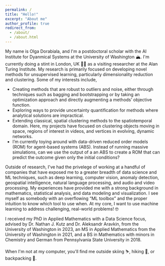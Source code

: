 ```yaml
---
permalink: /
title: "Hello!"
excerpt: "About me"
author_profile: true
redirect_from: 
  - /about/
  - /about.html
---
```


My name is Olga Dorabiala, and I'm a postdoctoral scholar with the AI Institute for Dyanmical Systems at the University of Washington 🏔. I'm currently doing a stint in London, UK 💂‍♀️ as a visiting researcher at the Alan Turing Institute. My research is primarily focused on developing novel methods for unsupervised learning, particularly dimensionality reduction and clustering. Some of my interests include,

  * Creating methods that are robust to outliers and noise, either through techniques such as bagging and bootstrapping or by taking an optimization approach and directly augmenting a methods’ objective function. 
  * Exploring ways to provide uncertainty quantification for methods where analytical solutions are impractical.
  * Extending classical, spatial clustering methods to the spatiotemporal domain. Here, my projects have focused on clustering objects moving in space, regions of interest in videos, and vertices in evolving, dynamic networks.
  * I’m currently toying around with data-driven reduced order models (ROM) for agent-based systems (ABS). Instead of running massive simulations, can we use the output of a an ABS to create a ROM that can predict the outcome given only the initial conditions?

Outside of research, I've had the privelege of working at a handful of companies that have exposed me to a greater breadth of data science and ML techniques, such as deep learning, computer vision, anomaly detection, geospatial intelligence, natural language processing, and audio and video processing. My experiences have provided me with a strong background in mathematics, statistical analysis, and data modeling and visualization. I see myself as somebody with an overflowing “ML toolbox” and the proper intuition to know which tool to use when. At my core, I want to use machine learning to address challenging, real-world problems! 🤓

I received my PhD in Applied Mathematics with a Data Science focus, advised by Dr. Nathan J. Kutz and Dr. Aleksandr Aravkin, from the University of Washington in 2023, an MS in Applied Mathematics from the University of Washington in 2021, and a BS in Mathematics with minors in Chemistry and German from Pennsylvania State University in 2018.

When I'm not at my computer, you'll find me outside skiing ⛷, hiking 🥾, or backpacking 🎒.  
